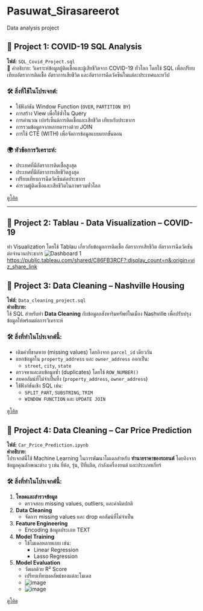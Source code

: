 # Pasuwat_Sirasareerot
Data analysis project
## 📁 Project 1: COVID-19 SQL Analysis
**ไฟล์:** `SQL_Covid_Project.sql`  
📌 คำอธิบาย:
วิเคราะห์ข้อมูลผู้ติดเชื้อและผู้เสียชีวิตจาก COVID-19 ทั่วโลก โดยใช้ SQL เพื่อเปรียบเทียบอัตราการติดเชื้อ อัตราการเสียชีวิต และอัตราการฉีดวัคซีนในแต่ละประเทศและทวีป

### 🛠️ สิ่งที่ใช้ในโปรเจกต์:
- ใช้ฟังก์ชัน Window Function (`OVER`, `PARTITION BY`)
- การสร้าง View เพื่อใช้ซ้ำใน Query
- การคำนวณ เปอร์เซ็นต์การติดเชื้อและเสียชีวิต เทียบกับประชากร
- การรวมข้อมูลจากหลายตารางด้วย JOIN
- การใช้ CTE (WITH) เพื่อจัดการข้อมูลแบบแยกขั้นตอน

### 🌍 หัวข้อการวิเคราะห์:
- ประเทศที่มีอัตราการติดเชื้อสูงสุด
- ประเทศที่มีอัตราการเสียชีวิตสูงสุด
- เปรียบเทียบการฉีดวัคซีนต่อประชากร
- ค่ารวมผู้ติดเชื้อและเสียชีวิตในภาพรวมทั่วโลก

[ดูโค้ด](./SQL_Covid_Project.sql)

---
## 📁 Project 2: Tablau - Data Visualization – COVID-19
ทำ Visualization โดยใช้ Tablau เกี่ยวกับข้อมูลการติดเชื้อ อัตราการเสียชีวิต อัตราการฉีดวัคซันต่อจำนวนประชากร
![Dashboard 1](https://github.com/user-attachments/assets/f81a88fb-7db4-4a42-a5cd-a9d43ec6325b)
https://public.tableau.com/shared/C86FB3RCF?:display_count=n&:origin=viz_share_link


## 📁 Project 3: Data Cleaning – Nashville Housing
**ไฟล์:** `Data_cleaning_project.sql`  
**คำอธิบาย:**  
ใช้ SQL สำหรับทำ **Data Cleaning** กับข้อมูลอสังหาริมทรัพย์ในเมือง Nashville เพื่อปรับปรุงข้อมูลให้พร้อมต่อการวิเคราะห์

### 🛠️ สิ่งที่ทำในโปรเจกต์นี้:
- เติมค่าที่ขาดหาย (missing values) โดยอิงจาก `parcel_id` เดียวกัน
- แยกข้อมูลใน `property_address` และ `owner_address` ออกเป็น:
  - `street`, `city`, `state`
- ตรวจหาและลบข้อมูลซ้ำ (duplicates) โดยใช้ `ROW_NUMBER()`
- ลบคอลัมน์ที่ไม่จำเป็นทิ้ง (`property_address`, `owner_address`)
- ใช้ฟังก์ชันเชิง SQL เช่น:
  - `SPLIT_PART`, `SUBSTRING`, `TRIM`
  - `WINDOW FUNCTION` และ `UPDATE JOIN`

[ดูโค้ด](./Data_cleaning_project.sql)

## 📁 Project 4: Data Cleaning – Car Price Prediction
**ไฟล์:** `Car_Price_Prediction.ipynb`  
**คำอธิบาย:**  
โปรเจกต์นี้ใช้ Machine Learning ในการพัฒนาโมเดลสำหรับ **ทำนายราคาของรถยนต์** โดยอิงจากข้อมูลคุณลักษณะต่าง ๆ เช่น ยี่ห้อ, รุ่น, ปีที่ผลิต, กำลังเครื่องยนต์ และประเภทเกียร์

### 🛠️ สิ่งที่ทำในโปรเจกต์นี้:
1. **โหลดและสำรวจข้อมูล**
   - ตรวจสอบ missing values, outliers, และค่าผิดปกติ
2. **Data Cleaning**
   - จัดการ missing values และ drop คอลัมน์ที่ไม่จำเป็น
3. **Feature Engineering**
   - Encoding ข้อมูลประเภท TEXT
4. **Model Training**
   - ใช้โมเดลหลายแบบ เช่น:
     - Linear Regression
     - Lasso Regression
5. **Model Evaluation**
   - วัดผลด้วย R² Score
   - เปรียบเทียบผลลัพธ์ของแต่ละโมเดล
   - ![image](https://github.com/user-attachments/assets/356f6310-0c7d-4db8-b87c-fdc1d2118596)
   - ![image](https://github.com/user-attachments/assets/5cdc3284-ccff-416f-bb67-c924224b0aaa)



[ดูโค้ด](./Car_Price_Prediction.ipynb)
